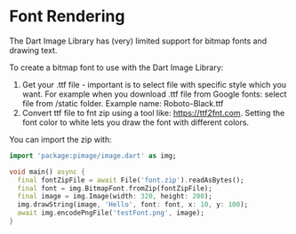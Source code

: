 # Font Rendering

The Dart Image Library has (very) limited support for bitmap fonts and drawing text.

To create a bitmap font to use with the Dart Image Library: 
1. Get your .ttf file - important is to select file with specific style
   which you want. For example when you download .ttf file from Google fonts: select
   file from /static folder. Example name: Roboto-Black.ttf
2. Convert ttf file to fnt zip using a tool like: https://ttf2fnt.com. Setting the font color to white lets you draw the font with different colors.

You can import the zip with:

```dart
import 'package:pimage/image.dart' as img;

void main() async {
  final fontZipFile = await File('font.zip').readAsBytes();
  final font = img.BitmapFont.fromZip(fontZipFile);
  final image = img.Image(width: 320, height: 200);
  img.drawString(image, 'Hello', font: font, x: 10, y: 100);
  await img.encodePngFile('testFont.png', image);
}
```
